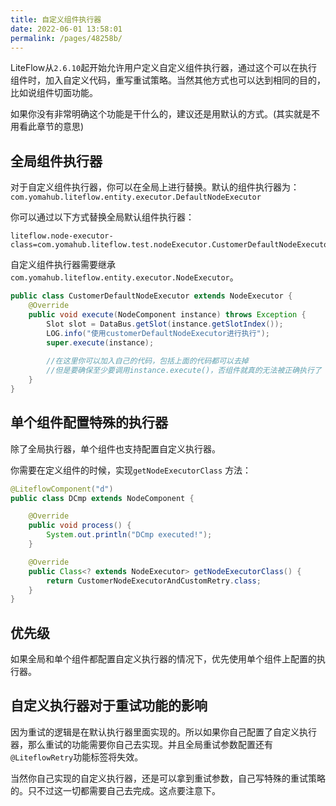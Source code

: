```yaml
---
title: 自定义组件执行器
date: 2022-06-01 13:58:01
permalink: /pages/48258b/
---
```


LiteFlow从`2.6.10`起开始允许用户定义自定义组件执行器，通过这个可以在执行组件时，加入自定义代码，重写重试策略。当然其他方式也可以达到相同的目的，比如说组件切面功能。

如果你没有非常明确这个功能是干什么的，建议还是用默认的方式。(其实就是不用看此章节的意思)



## 全局组件执行器

对于自定义组件执行器，你可以在全局上进行替换。默认的组件执行器为：`com.yomahub.liteflow.entity.executor.DefaultNodeExecutor`

你可以通过以下方式替换全局默认组件执行器：

```properties
liteflow.node-executor-class=com.yomahub.liteflow.test.nodeExecutor.CustomerDefaultNodeExecutor
```



自定义组件执行器需要继承`com.yomahub.liteflow.entity.executor.NodeExecutor`。

```java
public class CustomerDefaultNodeExecutor extends NodeExecutor {
    @Override
    public void execute(NodeComponent instance) throws Exception {
        Slot slot = DataBus.getSlot(instance.getSlotIndex());
        LOG.info("使用customerDefaultNodeExecutor进行执行");
        super.execute(instance);
      
      	//在这里你可以加入自己的代码，包括上面的代码都可以去掉
      	//但是要确保至少要调用instance.execute()，否组件就真的无法被正确执行了
    }
}
```



## 单个组件配置特殊的执行器

除了全局执行器，单个组件也支持配置自定义执行器。

你需要在定义组件的时候，实现`getNodeExecutorClass` 方法：

```java
@LiteflowComponent("d")
public class DCmp extends NodeComponent {

    @Override
    public void process() {
        System.out.println("DCmp executed!");
    }

    @Override
    public Class<? extends NodeExecutor> getNodeExecutorClass() {
        return CustomerNodeExecutorAndCustomRetry.class;
    }
}
```



## 优先级

如果全局和单个组件都配置自定义执行器的情况下，优先使用单个组件上配置的执行器。



## 自定义执行器对于重试功能的影响

因为重试的逻辑是在默认执行器里面实现的。所以如果你自己配置了自定义执行器，那么重试的功能需要你自己去实现。并且全局重试参数配置还有`@LiteflowRetry`功能标签将失效。

当然你自己实现的自定义执行器，还是可以拿到重试参数，自己写特殊的重试策略的。只不过这一切都需要自己去完成。这点要注意下。